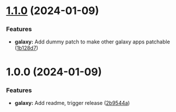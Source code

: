 # [1.1.0](https://github.com/xrogers/revanced-patches-galaxy/compare/v1.0.0...v1.1.0) (2024-01-09)


### Features

* **galaxy:** Add dummy patch to make other galaxy apps patchable ([1b128d7](https://github.com/xrogers/revanced-patches-galaxy/commit/1b128d756c70970a5224de3c69d4b6d91cb12696))

# 1.0.0 (2024-01-09)


### Features

* **galaxy:** Add readme, trigger release ([2b9544a](https://github.com/xrogers/revanced-patches-galaxy/commit/2b9544a10a6c2eea31ba7000ff5d7ac5ea1e4e2d))
